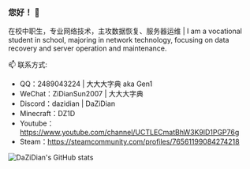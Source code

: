 ### 您好！ 👋
在校中职生，专业网络技术，主攻数据恢复、服务器运维 | I am a vocational student in school, majoring in network technology, focusing on data recovery and server operation and maintenance.
<!--
**DaZiDian/DaZiDian** is a ✨ _special_ ✨ repository because its `README.md` (this file) appears on your GitHub profile.

Here are some ideas to get you started:

- 🔭 I’m currently working on ...
- 🌱 I’m currently learning ...
- 👯 I’m looking to collaborate on ...
- 🤔 I’m looking for help with ...
- 💬 Ask me about ...
- 😄 Pronouns: ...
- ⚡ Fun fact: ...
-->
📫 联系方式:
- QQ：2489043224 | 大大大字典 aka Gen1
- WeChat：ZiDianSun2007 | 大大大字典
- Discord：dazidian | DaZiDian
- Minecraft：DZ1D
- Youtube：https://www.youtube.com/channel/UCTLECmatBhW3K9lD1PGP76g
- Steam：https://steamcommunity.com/profiles/76561199084274218

![DaZiDian's GitHub stats](https://github-readme-stats.vercel.app/api?username=DaZiDian&count_private=true)
